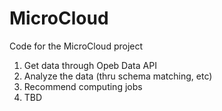 MicroCloud
==========
Code for the MicroCloud project

1. Get data through Opeb Data API
2. Analyze the data (thru schema matching, etc)
3. Recommend computing jobs
4. TBD
